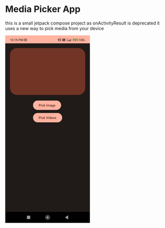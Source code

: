 # Media Picker App

this is a small jetpack compose project as onActivityResult is deprecated it uses a new way to pick media from your device

<img src="https://github.com/shalenMathew/MediaPicker/blob/master/images/1.jpeg" alt="Splash_Screen" width="270" height="600">
